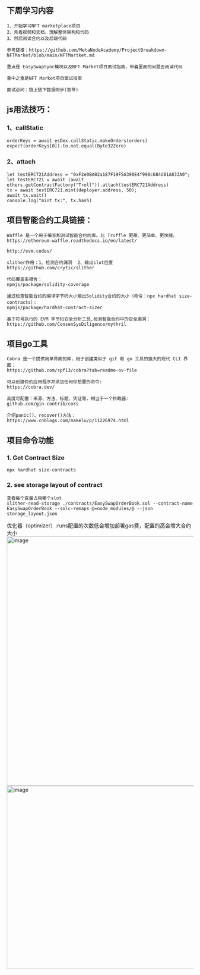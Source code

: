 ## 下周学习内容

    1、开始学习NFT marketplace项目
    2、先看视频和文档，理解整体架构和代码
    3、然后阅读合约以及后端代码
    
    参考链接：https://github.com/MetaNodeAcademy/ProjectBreakdown-NFTMarket/blob/main/NFTMartket.md
    
    重点是 EasySwapSync模块以及NFT Market项目面试指南，带着里面的问题去阅读代码
    
    重中之重是NFT Market项目面试指南
    
    面试必问：链上链下数据同步(章节)



## js用法技巧：
### 1、callStatic
    orderKeys = await esDex.callStatic.makeOrders(orders)
    expect(orderKeys[0]).to.not.equal(Byte32Zero)

### 2、attach
    let testERC721Address = "0xF2e0BA02a187F19F5A390E4f990c684d81A833A0";
    let testERC721 = await (await ethers.getContractFactory("Troll")).attach(testERC721Address)
    tx = await testERC721.mint(deployer.address, 50);
    await tx.wait()
    console.log("mint tx:", tx.hash)

## 项目智能合约工具链接：

    Waffle 是一个用于编写和测试智能合约的库。比 Truffle 更甜、更简单、更快捷。
    https://ethereum-waffle.readthedocs.io/en/latest/
	
    http://evm.codes/
	
	slither作用：1、检测合约漏洞  2、输出slot位置
	https://github.com/crytic/slither

    代码覆盖率报告：
    npmjs/package/solidity-coverage

    通过检查智能合约的编译字节码大小输出Solidity合约的大小（命令：npx hardhat size-contracts）：
	npmjs/package/hardhat-contract-sizer

    基于符号执行的 EVM 字节码安全分析工具,检测智能合约中的安全漏洞：
	https://github.com/ConsenSysDiligence/mythril
	

## 项目go工具
     
	Cobra 是一个提供简单界面的库，用于创建类似于 git 和 go 工具的强大的现代 CLI 界面：
    https://github.com/spf13/cobra?tab=readme-ov-file
	
	可以创建你的应用程序并添加任何你想要的命令:
    https://cobra.dev/
	
	高度可配置：来源、方法、标题、凭证等，相当于一个拦截器:
	github.com/gin-contrib/cors

    介绍panic()、recover()方法：
	https://www.cnblogs.com/makelu/p/11226974.html
 

 
    

## 项目命令功能
### 1. Get Contract Size
    npx hardhat size-contracts


### 2. see storage layout of contract
    查看每个变量占用哪个slot
    slither-read-storage ./contracts/EasySwapOrderBook.sol --contract-name EasySwapOrderBook --solc-remaps @=node_modules/@ --json storage_layout.json



优化器（optimizer）:runs配置的次数低会增加部署gas费，配置的高会增大合约大小
<img width="700" height="671" alt="image" src="https://github.com/user-attachments/assets/651562e3-f587-4b67-9b51-1505a7827117" />
<img width="730" height="492" alt="image" src="https://github.com/user-attachments/assets/2a5198bf-819e-4344-b2f9-d60534d49056" />


